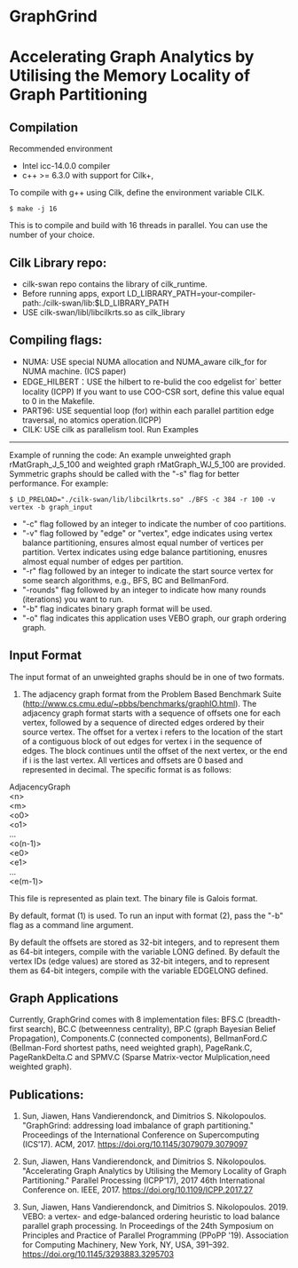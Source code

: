 GraphGrind
===========================
Accelerating Graph Analytics by Utilising the Memory Locality of Graph Partitioning
======================

Compilation
--------

Recommended environment

* Intel icc-14.0.0 compiler
* c++ &gt;= 6.3.0 with support for Cilk+, 

To compile with g++ using Cilk, define the environment variable
CILK. 
 
```
$ make -j 16 
```
This is to compile and build with 16 threads in parallel. You can use the
number of your choice.

Cilk Library repo:
-----------
* cilk-swan repo contains the library of cilk_runtime. 
* Before running apps, export LD_LIBRARY_PATH=your-compiler-path:./cilk-swan/lib:$LD_LIBRARY_PATH
* USE cilk-swan/libl/libcilkrts.so as cilk_library 

Compiling flags:
----------
* NUMA: USE special NUMA allocation and NUMA_aware cilk_for for NUMA machine. (ICS paper)
* EDGE_HILBERT：USE the hilbert to re-bulid the coo edgelist for` better locality (ICPP)
      		If you want to use COO-CSR sort, define this value equal to 0 in the Makefile.
* PART96: USE sequential loop (for) within each parallel partition edge traversal, no atomics operation.(ICPP)
* CILK: USE cilk as parallelism tool.
Run Examples
-------
Example of running the code: An example unweighted graph
rMatGraph_J_5_100 and weighted graph rMatGraph_WJ_5_100 are
provided. Symmetric graphs should be called with the "-s"
flag for better performance. For example:

```
$ LD_PRELOAD="./cilk-swan/lib/libcilkrts.so" ./BFS -c 384 -r 100 -v vertex -b graph_input
``` 

* "-c" flag followed by an integer to indicate the number of coo partitions.
* "-v" flag followed by "edge" or "vertex", edge indicates using vertex balance partitioning, ensures almost equal number of vertices per partition. Vertex indicates using edge balance partitioning, enusres almost equal number of edges per partition. 
* "-r" flag followed by an integer to indicate the start source vertex for some search algorithms, e.g., BFS, BC and BellmanFord.
* "-rounds" flag followed by an integer to indicate how many rounds (iterations) you want to run.
* "-b" flag indicates binary graph format will be used.
* "-o" flag indicates this application uses VEBO graph, our graph ordering graph.

Input Format
-----------
The input format of an unweighted graphs should be in one of two
formats.

1) The adjacency graph format from the Problem Based Benchmark Suite
 (http://www.cs.cmu.edu/~pbbs/benchmarks/graphIO.html). The adjacency
 graph format starts with a sequence of offsets one for each vertex,
 followed by a sequence of directed edges ordered by their source
 vertex. The offset for a vertex i refers to the location of the start
 of a contiguous block of out edges for vertex i in the sequence of
 edges. The block continues until the offset of the next vertex, or
 the end if i is the last vertex. All vertices and offsets are 0 based
 and represented in decimal. The specific format is as follows:

AdjacencyGraph  
&lt;n>  
&lt;m>  
&lt;o0>  
&lt;o1>  
...  
&lt;o(n-1)>  
&lt;e0>  
&lt;e1>  
...  
&lt;e(m-1)>  

This file is represented as plain text.
The binary file is Galois format.

By default, format (1) is used. To run an input with format (2), pass
the "-b" flag as a command line argument.

By default the offsets are stored as 32-bit integers, and to represent
them as 64-bit integers, compile with the variable LONG defined. By
default the vertex IDs (edge values) are stored as 32-bit integers,
and to represent them as 64-bit integers, compile with the variable
EDGELONG defined.


Graph Applications
---------
Currently, GraphGrind comes with 8 implementation files: BFS.C
(breadth-first search), BC.C (betweenness centrality), BP.C (graph
Bayesian Belief Propagation), Components.C (connected components), BellmanFord.C
(Bellman-Ford shortest paths, need weighted graph), PageRank.C, PageRankDelta.C and
SPMV.C (Sparse Matrix-vector Mulplication,need weighted graph).


Publications:
-----------
1) Sun, Jiawen, Hans Vandierendonck, and Dimitrios S. Nikolopoulos. "GraphGrind: addressing load imbalance of graph partitioning." Proceedings of the International Conference on Supercomputing (ICS’17). ACM, 2017. https://doi.org/10.1145/3079079.3079097

2) Sun, Jiawen, Hans Vandierendonck, and Dimitrios S. Nikolopoulos. "Accelerating Graph Analytics by Utilising the Memory Locality of Graph Partitioning." Parallel Processing (ICPP’17), 2017 46th International Conference on. IEEE, 2017.  https://doi.org/10.1109/ICPP.2017.27

3) Sun, Jiawen, Hans Vandierendonck, and Dimitrios S. Nikolopoulos. 2019. VEBO: a vertex- and edge-balanced ordering heuristic to load balance parallel graph processing. In Proceedings of the 24th Symposium on Principles and Practice of Parallel Programming (PPoPP '19). Association for Computing Machinery, New York, NY, USA, 391–392. https://doi.org/10.1145/3293883.3295703
